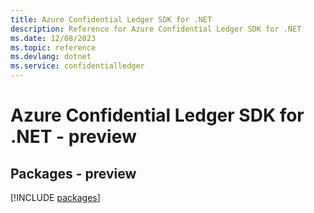 ```yaml
---
title: Azure Confidential Ledger SDK for .NET
description: Reference for Azure Confidential Ledger SDK for .NET
ms.date: 12/08/2023
ms.topic: reference
ms.devlang: dotnet
ms.service: confidentialledger
---
```

# Azure Confidential Ledger SDK for .NET - preview
## Packages - preview
[!INCLUDE [packages](confidential-ledger-index.md)]